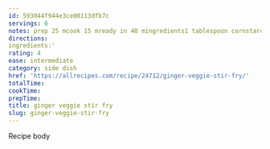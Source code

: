 ```yaml
---
id: 593044f944e3ce00113dfb7c
servings: 6
notes: prep 25 mcook 15 mready in 40 mingredients1 tablespoon cornstarch 1 1/2 cloves garlic; crushed 2 teaspoons chopped fresh ginger root; divided 1/4 cup vegetable oil; divided 1 small head broccoli; cut into florets 1/2 cup snow peas 3/4 cup julienned carrots 1/2 cup halved green beans 2 tablespoons soy sauce 2 1/2 tablespoons water 1/4 cup chopped onion1/2 tablespoon salt in a large bowl; blend cornstarch; garlic; 1 teaspoon ginger; and 2 tablespoons vegetable oil until cornstarch is dissolved. mix in broccoli; snow peas; carrots; and green beans; tossing to lightly coat.heat remaining 2 tablespoons oil in a large skillet or wok over medium heat. cook vegetables in oil for 2 minutes; stirring constantly to prevent burning. stir in soy sauce and water. mix in onion; salt; and remaining 1 teaspoon ginger. cook until vegetables are tender but still crisp.
directions:
ingredients:'
rating: 4
ease: intermediate
category: side dish
href: 'https://allrecipes.com/recipe/24712/ginger-veggie-stir-fry/'
totalTime:
cookTime:
prepTime:
title: ginger veggie stir fry
slug: ginger-veggie-stir-fry
---
```

Recipe body